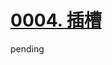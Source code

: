 # [0004. 插槽](https://github.com/Tdahuyou/TNotes.vue/tree/main/notes/0004.%20%E6%8F%92%E6%A7%BD)

pending
